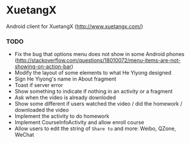 XuetangX
========

Android client for XuetangX (http://www.xuetangx.com/)


### TODO

+ Fix the bug that options menu does not show in some Android phones (http://stackoverflow.com/questions/18010072/menu-items-are-not-showing-on-action-bar)
+ Modify the layout of some elements to what He Yiyong designed
+ Sign He Yiyong's name in About fragment
+ Toast if server error
+ Show something to indicate if nothing in an activity or a fragment
+ Ask when the video is already downloded
+ Show some different if users watched the video / did the homework / downloaded the video
+ Implement the activity to do homework
+ Implement CourseInfoActivity and allow enroll course
+ Allow users to edit the string of `Share to` and more: Weibo, QZone, WeChat
